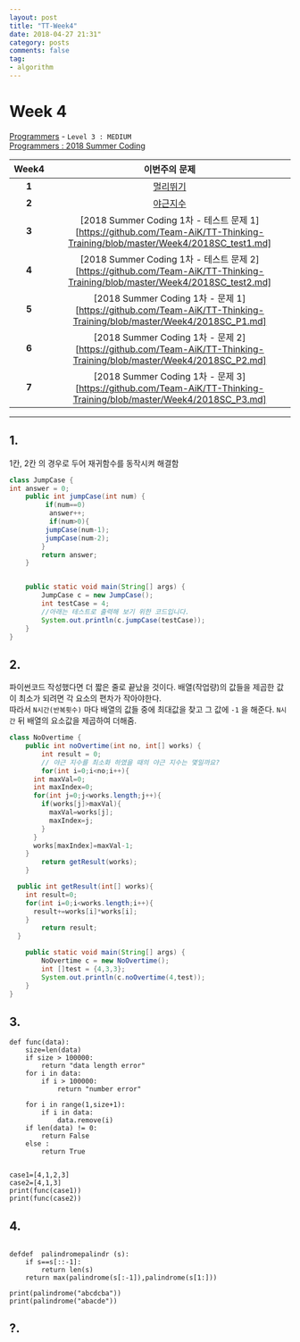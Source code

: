 ```yaml
---
layout: post
title: "TT-Week4"
date: 2018-04-27 21:31"
category: posts
comments: false
tag:
- algorithm
---
```

# Week 4

[Programmers](https://programmers.co.kr/learn/challenges) - `Level 3 : MEDIUM`<br />
[Programmers : 2018 Summer Coding](https://programmers.co.kr/competitions/59/2018-summercoding-%EC%97%AC%EB%A6%84%EB%B0%A9%ED%95%99-%EC%8A%A4%ED%83%80%ED%8A%B8%EC%97%85-%EC%9D%B8%ED%84%B4-%ED%94%84%EB%A1%9C%EA%B7%B8%EB%9E%A8)

Week4 | 이번주의 문제
:---: | :--------:
**1** | [멀리뛰기](https://programmers.co.kr/learn/challenge_codes/153)
**2** | [야근지수](https://programmers.co.kr/learn/challenge_codes/145)
**3** | [2018 Summer Coding 1차 - 테스트 문제 1][https://github.com/Team-AiK/TT-Thinking-Training/blob/master/Week4/2018SC_test1.md]
**4** | [2018 Summer Coding 1차 - 테스트 문제 2][https://github.com/Team-AiK/TT-Thinking-Training/blob/master/Week4/2018SC_test2.md]
**5** | [2018 Summer Coding 1차 - 문제 1][https://github.com/Team-AiK/TT-Thinking-Training/blob/master/Week4/2018SC_P1.md]
**6** | [2018 Summer Coding 1차 - 문제 2][https://github.com/Team-AiK/TT-Thinking-Training/blob/master/Week4/2018SC_P2.md]
**7** | [2018 Summer Coding 1차 - 문제 3][https://github.com/Team-AiK/TT-Thinking-Training/blob/master/Week4/2018SC_P3.md]



-------------------------------------------
## 1.
1칸, 2칸 의 경우로 두어 재귀함수를 동작시켜 해결함
```java
class JumpCase {
int answer = 0;
    public int jumpCase(int num) {
         if(num==0)
          answer++;
          if(num>0){
         jumpCase(num-1);
         jumpCase(num-2);
        }
        return answer;
    }


    public static void main(String[] args) {
        JumpCase c = new JumpCase();
        int testCase = 4;
        //아래는 테스트로 출력해 보기 위한 코드입니다.
      	System.out.println(c.jumpCase(testCase));
    }
}
```
## 2.
파이썬코드 작성했다면 더 짧은 줄로 끝났을 것이다.
배열(작업량)의 값들을 제곱한 값이 최소가 되려면 각 요소의 편차가 작아야한다.  
따라서 `N시간(반복횟수)` 마다  배열의 값들 중에 최대값을 찾고 그 값에 `-1` 을 해준다. `N시간` 뒤 배열의 요소값을 제곱하여 더해줌.  

```java
class NoOvertime {
	public int noOvertime(int no, int[] works) {
		int result = 0;
		// 야근 지수를 최소화 하였을 때의 야근 지수는 몇일까요?
		for(int i=0;i<no;i++){
      int maxVal=0;
      int maxIndex=0;
      for(int j=0;j<works.length;j++){
        if(works[j]>maxVal){
          maxVal=works[j];
          maxIndex=j;
        }
      }
      works[maxIndex]=maxVal-1;
    }
		return getResult(works);
	}

  public int getResult(int[] works){
    int result=0;
  	for(int i=0;i<works.length;i++){
      result+=works[i]*works[i];
    }
		return result;
  }

	public static void main(String[] args) {
		NoOvertime c = new NoOvertime();
		int []test = {4,3,3};
		System.out.println(c.noOvertime(4,test));
	}
}

```
## 3.
```pyhton
def func(data):
    size=len(data)
    if size > 100000:
        return "data length error"
    for i in data:
        if i > 100000:
            return "number error"
    
    for i in range(1,size+1):
        if i in data:
            data.remove(i)
    if len(data) != 0:
        return False
    else :
        return True


case1=[4,1,2,3]
case2=[4,1,3]
print(func(case1))
print(func(case2))
```
## 4.
```pyhton

defdef  palindromepalindr (s):
    if s==s[::-1]:
        return len(s)
    return max(palindrome(s[:-1]),palindrome(s[1:]))

print(palindrome("abcdcba"))
print(palindrome("abacde"))
```
## ?.
